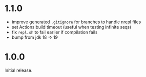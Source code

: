# 1.1.0

- improve generated `.gitignore` for branches to handle nrepl files
- set Actions build timeout (useful when testing infinite seqs)
- fix `repl.sh` to fail earlier if compilation fails
- bump from jdk 18 => 19

# 1.0.0

Initial release.
